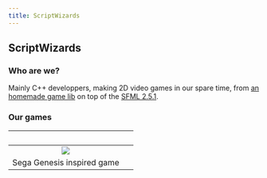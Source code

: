 ```yaml
---
title: ScriptWizards
---
```


## ScriptWizards

### Who are we?

Mainly C++ developpers, making 2D video games in our spare time, from [an homemade game lib](https://scriptwizards.github.io/documentation) on top of the [SFML 2.5.1](https://sfml-dev.org).

### Our games

&nbsp; | &nbsp;
:---:|:---:
[![](https://img.itch.zone/aW1nLzQxMzcyMTQucG5n/315x250%23c/gbsGb5.png)](https://superfola.itch.io/abu-mini-game) | ![]()
Sega Genesis inspired game | &nbsp;